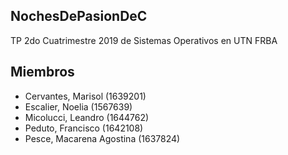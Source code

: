 ## NochesDePasionDeC ##

TP 2do Cuatrimestre 2019 de Sistemas Operativos en UTN FRBA

## Miembros ##

* Cervantes, Marisol (1639201)
* Escalier, Noelia (1567639)
* Micolucci, Leandro (1644762)
* Peduto, Francisco  (1642108)
* Pesce, Macarena Agostina  (1637824)